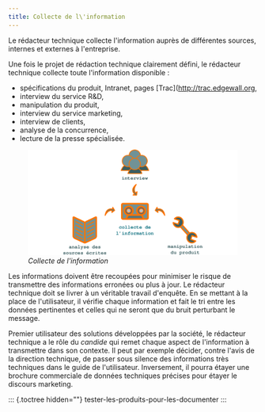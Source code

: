 ```yaml
---
title: Collecte de l\'information
---
```


Le rédacteur technique collecte l\'information auprès de différentes
sources, internes et externes à l\'entreprise.

Une fois le projet de rédaction technique clairement défini, le
rédacteur technique collecte toute l\'information disponible :

-   spécifications du produit, Intranet, pages
    \[Trac\](<http://trac.edgewall.org>,
-   interview du service R&D,
-   manipulation du produit,
-   interview du service marketing,
-   interview de clients,
-   analyse de la concurrence,
-   lecture de la presse spécialisée.

<figure>
<img src="graphics/collecte.svg" alt="graphics/collecte.svg" />
<figcaption><em>Collecte de l'information</em></figcaption>
</figure>

Les informations doivent être recoupées pour minimiser le risque de
transmettre des informations erronées ou plus à jour. Le rédacteur
technique doit se livrer à un véritable travail d\'enquête. En se
mettant à la place de l\'utilisateur, il vérifie chaque information et
fait le tri entre les données pertinentes et celles qui ne seront que du
bruit perturbant le message.

Premier utilisateur des solutions développées par la société, le
rédacteur technique a le rôle du *candide* qui remet chaque aspect de
l\'information à transmettre dans son contexte. Il peut par exemple
décider, contre l\'avis de la direction technique, de passer sous
silence des informations très techniques dans le guide de
l\'utilisateur. Inversement, il pourra étayer une brochure commerciale
de données techniques précises pour étayer le discours marketing.

::: {.toctree hidden=""}
tester-les-produits-pour-les-documenter
:::
